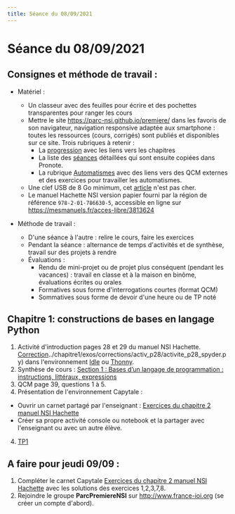 ```yaml
---
title: Séance du 08/09/2021
---
```


# Séance du 08/09/2021

## Consignes et méthode de travail :

* Matériel :
    * Un classeur avec des feuilles pour écrire et des pochettes transparentes pour ranger les cours
    * Mettre le site <https://parc-nsi.github.io/premiere/> dans les favoris de son navigateur, navigation responsive adaptée aux smartphone : toutes les ressources (cours, corrigés) sont publiés et disponibles sur ce site. Trois rubriques à retenir :
        * La [progression](https://parc-nsi.github.io/premiere/) avec les liens vers les chapitres
        * La liste des [séances](https://parc-nsi.github.io/premiere/seances/) détaillées qui sont ensuite copiées dans Pronote.
        * La rubrique [Automatismes](https://parc-nsi.github.io/premiere/automatismes/) avec des liens vers des QCM externes et des exercices pour travailler les automatismes.
    * Une clef USB de 8 Go minimum, cet [article](https://www.boulanger.com/ref/872118) n'est pas cher.
    * Le manuel Hachette NSI version papier fourni par la région de référence `978-2-01-786630-5`, accessible en ligne sur <https://mesmanuels.fr/acces-libre/3813624>

* Méthode de travail :
    * D'une séance à l'autre : relire le cours, faire les exercices
    * Pendant la séance : alternance de temps d'activités et de synthèse, travail sur des projets    à rendre
    * Évaluations :
        * Rendu de mini-projet ou de projet plus conséquent (pendant les vacances) : travail en classe et à la maison en binôme, évaluations écrites ou orales
        * Formatives sous forme d'interrogations courtes (format QCM)
        * Sommatives sous forme de devoir d'une heure ou de TP noté


## Chapitre 1: constructions de bases en langage Python


1. Activité d'introduction pages 28 et 29 du manuel NSI Hachette. [Correction]()../chapitre1/exos/corrections/activ_p28/activite_p28_spyder.py) dans l'environnement [Idle](https://www.python.org/downloads/) ou [Thonny](https://thonny.org/).
2. Synthèse de cours : [Section 1 : Bases d’un langage de programmation : instructions, littéraux, expressions](../chapitre1/cours/Chap1-Bases-Programmation-2021.pdf)
3. QCM page 39, questions 1 à 5.
3. Présentation de l'environnement Capytale : 
  * Ouvrir un carnet partagé par l'enseignant : [Exercices du chapitre 2 manuel NSI Hachette](https://capytale2.ac-paris.fr/web/c-auth/list?returnto=/web/code/6b4e-36532)
  * Créer sa propre activité console ou notebook et la partager avec l'enseignant ou avec un autre élève.
4. [TP1](../chapitre1/TP1/1NSI-Chap1-Variables-TP1-git.md)


## A faire pour jeudi 09/09 :

1. Compléter le carnet Capytale [Exercices du chapitre 2 manuel NSI Hachette](https://capytale2.ac-paris.fr/web/c-auth/list?returnto=/web/code/6b4e-36532) avec les solutions des exercices 1,2,3,7,8.
2. Rejoindre le groupe __ParcPremiereNSI__ sur <http://www.france-ioi.org>  (se créer un compte d'abord).
